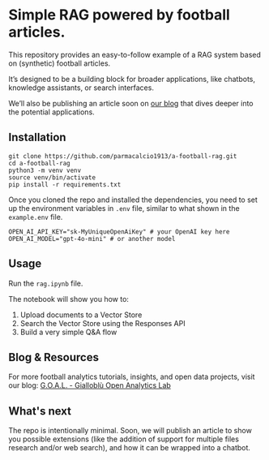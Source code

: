 # Simple RAG powered by football articles.

This repository provides an easy-to-follow example of a RAG system based on (synthetic) football articles.

It’s designed to be a building block for broader applications, like chatbots, knowledge assistants, or search interfaces.

We’ll also be publishing an article soon on [our blog](https://www.notion.so/pc1913-perf-analytics/Giallobl-Open-Analytics-Lab-4b5f473392624f05a87229ffc16c4b22) that dives deeper into the potential applications.

## Installation
```
git clone https://github.com/parmacalcio1913/a-football-rag.git
cd a-football-rag
python3 -m venv venv
source venv/bin/activate
pip install -r requirements.txt
```

Once you cloned the repo and installed the dependencies, you need to set up the environment variables in `.env` file, similar to what shown in the `example.env` file.

```
OPEN_AI_API_KEY="sk-MyUniqueOpenAiKey" # your OpenAI key here
OPEN_AI_MODEL="gpt-4o-mini" # or another model
```

## Usage
Run the `rag.ipynb` file.

The notebook will show you how to:

1. Upload documents to a Vector Store
2. Search the Vector Store using the Responses API
3. Build a very simple Q&A flow

## Blog & Resources
For more football analytics tutorials, insights, and open data projects, visit our blog: [G.O.A.L. - Gialloblù Open Analytics Lab](https://www.notion.so/pc1913-perf-analytics/Giallobl-Open-Analytics-Lab-4b5f473392624f05a87229ffc16c4b22)

## What's next
The repo is intentionally minimal. Soon, we will publish an article to show you possible extensions (like the addition of support for multiple files research and/or web search), and how it can be wrapped into a chatbot.
